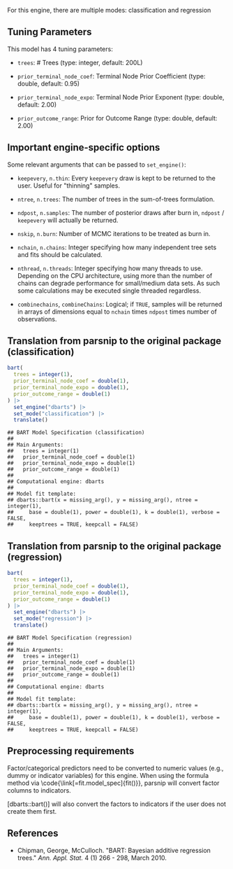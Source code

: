 


For this engine, there are multiple modes: classification and regression

## Tuning Parameters



This model has 4 tuning parameters:

- `trees`: # Trees (type: integer, default: 200L)

- `prior_terminal_node_coef`: Terminal Node Prior Coefficient (type: double, default: 0.95)

- `prior_terminal_node_expo`: Terminal Node Prior Exponent (type: double, default: 2.00)

- `prior_outcome_range`: Prior for Outcome Range (type: double, default: 2.00)

## Important engine-specific options

Some relevant arguments that can be passed to `set_engine()`: 

* `keepevery`, `n.thin`:	Every `keepevery` draw is kept to be returned to the user. Useful for "thinning" samples.

* `ntree`, `n.trees`: The number of trees in the sum-of-trees formulation.

* `ndpost`, `n.samples`: The number of posterior draws after burn in, `ndpost` / `keepevery` will actually be returned.

* `nskip`, `n.burn`: Number of MCMC iterations to be treated as burn in.

* `nchain`, `n.chains`: Integer specifying how many independent tree sets and fits should be calculated.

* `nthread`, `n.threads`: Integer specifying how many threads to use. Depending on the CPU architecture, using more than the number of chains can degrade performance for small/medium data sets. As such some calculations may be executed single threaded regardless.

* `combinechains`, `combineChains`: Logical; if `TRUE`, samples will be returned in arrays of dimensions equal to `nchain` times `ndpost` times number of observations.

## Translation from parsnip to the original package (classification)


```r
bart(
  trees = integer(1),
  prior_terminal_node_coef = double(1),
  prior_terminal_node_expo = double(1),
  prior_outcome_range = double(1)
) |> 
  set_engine("dbarts") |> 
  set_mode("classification") |> 
  translate()
```

```
## BART Model Specification (classification)
## 
## Main Arguments:
##   trees = integer(1)
##   prior_terminal_node_coef = double(1)
##   prior_terminal_node_expo = double(1)
##   prior_outcome_range = double(1)
## 
## Computational engine: dbarts 
## 
## Model fit template:
## dbarts::bart(x = missing_arg(), y = missing_arg(), ntree = integer(1), 
##     base = double(1), power = double(1), k = double(1), verbose = FALSE, 
##     keeptrees = TRUE, keepcall = FALSE)
```


## Translation from parsnip to the original package (regression)


```r
bart(
  trees = integer(1),
  prior_terminal_node_coef = double(1),
  prior_terminal_node_expo = double(1),
  prior_outcome_range = double(1)
) |> 
  set_engine("dbarts") |> 
  set_mode("regression") |> 
  translate()
```

```
## BART Model Specification (regression)
## 
## Main Arguments:
##   trees = integer(1)
##   prior_terminal_node_coef = double(1)
##   prior_terminal_node_expo = double(1)
##   prior_outcome_range = double(1)
## 
## Computational engine: dbarts 
## 
## Model fit template:
## dbarts::bart(x = missing_arg(), y = missing_arg(), ntree = integer(1), 
##     base = double(1), power = double(1), k = double(1), verbose = FALSE, 
##     keeptrees = TRUE, keepcall = FALSE)
```

## Preprocessing requirements


Factor/categorical predictors need to be converted to numeric values (e.g., dummy or indicator variables) for this engine. When using the formula method via \\code{\\link[=fit.model_spec]{fit()}}, parsnip will convert factor columns to indicators.

[dbarts::bart()] will also convert the factors to indicators if the user does not create them first. 


## References

 - Chipman, George, McCulloch. "BART: Bayesian additive regression trees." _Ann. Appl. Stat._ 4 (1) 266 - 298, March 2010.

